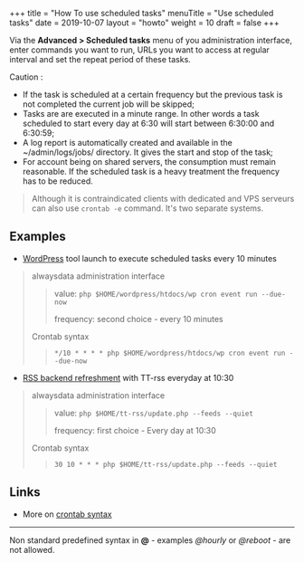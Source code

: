 +++
title = "How To use scheduled tasks"
menuTitle = "Use scheduled tasks"
date = 2019-10-07
layout = "howto"
weight = 10
draft = false
+++

Via the **Advanced > Scheduled tasks** menu of you administration interface, enter commands you want to run, URLs you want to access at regular interval and set the repeat period of these tasks.

Caution :

- If the task is scheduled at a certain frequency but the previous task is not completed the current job will be skipped;
- Tasks are are executed in a minute range. In other words a task scheduled to start every day at 6:30 will start between 6:30:00 and 6:30:59;
- A log report is automatically created and available in the ~/admin/logs/jobs/ directory. It gives the start and stop of the task;
- For account being on shared servers, the consumption must remain reasonable. If the scheduled task is a heavy treatment the frequency has to be reduced.

> Although it is contraindicated clients with dedicated and VPS serveurs can also use `crontab -e` command. It's two separate systems.


## Examples

- [WordPress](https://developer.wordpress.org/cli/commands/cron/event/run/) tool launch to execute scheduled tasks every 10 minutes

> alwaysdata administration interface
>
>> value: ```php $HOME/wordpress/htdocs/wp cron event run --due-now```
>>
>> frequency: second choice - every 10 minutes
>
> Crontab syntax
>
>>```*/10 * * * * php $HOME/wordpress/htdocs/wp cron event run --due-now```


- [RSS backend refreshment](https://git.tt-rss.org/fox/tt-rss/wiki/UpdatingFeeds#periodical-updating-from-crontab-using-update-script-updatephp---feeds) with TT-rss everyday at 10:30

> alwaysdata administration interface
>
>> value: ```php $HOME/tt-rss/update.php --feeds --quiet```
>>
>> frequency: first choice - Every day at 10:30
>
> Crontab syntax
>
>> ```30 10 * * * php $HOME/tt-rss/update.php --feeds --quiet```


## Links

- More on [crontab syntax](https://en.wikipedia.org/wiki/Cron)

---
Non standard predefined syntax in **@** - examples _@hourly_ or _@reboot_ - are not allowed.
